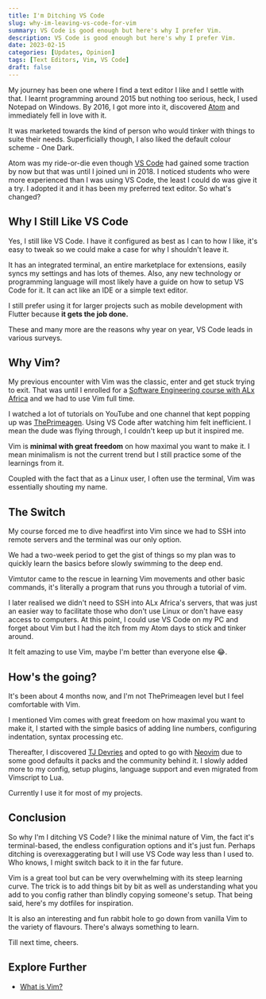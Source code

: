 ```yaml
---
title: I'm Ditching VS Code
slug: why-im-leaving-vs-code-for-vim
summary: VS Code is good enough but here's why I prefer Vim.
description: VS Code is good enough but here's why I prefer Vim.
date: 2023-02-15
categories: [Updates, Opinion]
tags: [Text Editors, Vim, VS Code]
draft: false 
---
```


My journey has been one where I find a text editor I like and I settle with that. I learnt programming around 2015 but nothing too serious, heck, I used Notepad on Windows. By 2016, I got more into it, discovered [Atom](https://en.wikipedia.org/wiki/Atom_(text_editor)) and immediately fell in love with it.

It was marketed towards the kind of person who would tinker with things to suite their needs. Superficially though, I also liked the default colour scheme - One Dark.

Atom was my ride-or-die even though [VS Code](https://code.visualstudio.com/) had gained some traction by now but that was until I joined uni in 2018. I noticed students who were more experienced than I was using VS Code, the least I could do was give it a try. I adopted it and it has been my preferred text editor. So what's changed?

## Why I Still Like VS Code

Yes, I still like VS Code. I have it configured as best as I can to how I like, it's easy to tweak so we could make a case for why I shouldn't leave it.

It has an integrated terminal, an entire marketplace for extensions, easily syncs my settings and has lots of themes. Also, any new technology or programming language will most likely have a guide on how to setup VS Code for it. It can act like an IDE or a simple text editor.

I still prefer using it for larger projects such as mobile development with Flutter because **it gets the job done.**

These and many more are the reasons why year on year, VS Code leads in various surveys.

## Why Vim?

My previous encounter with Vim was the classic, enter and get stuck trying to exit. That was until I enrolled for a [Software Engineering course with ALx Africa](https://www.alxafrica.com/programme_post/full-stack-software-engineer/) and we had to use Vim full time.

I watched a lot of tutorials on YouTube and one channel that kept popping up was [ThePrimeagen](https://www.youtube.com/c/theprimeagen). Using VS Code after watching him felt inefficient. I mean the dude was  flying through, I couldn't keep up but it inspired me. 

Vim is **minimal with great freedom** on how maximal you want to make it. I mean minimalism is not the current trend but I still practice some of the learnings from it. 

Coupled with the fact that as a Linux user, I often use the terminal, Vim was essentially shouting my name.

## The Switch 

My course forced me to dive headfirst into Vim since we had to SSH into remote servers and the terminal was our only option.

We had a two-week period to get the gist of things so my plan was to quickly learn the basics before slowly swimming to the deep end. 

Vimtutor came to the rescue in learning Vim movements and other basic commands, it's literally a program that runs you through a tutorial of vim.

I later realised we didn't need to SSH into ALx Africa's servers, that was just an easier way to facilitate those who don't use Linux or don't have easy access to computers. At this point, I could use VS Code on my PC and forget about Vim but I had the itch from my Atom days to stick and tinker around. 

It felt amazing to use Vim, maybe I'm better than everyone else 😂.

## How's the going?

It's been about 4 months now, and I'm not ThePrimeagen level but I feel comfortable with Vim.

I mentioned Vim comes with great freedom on how maximal you want to make it, I started with the simple basics of adding line numbers, configuring indentation, syntax processing etc.

Thereafter, I discovered [TJ Devries](https://www.youtube.com/c/TJDeVries) and opted to go with [Neovim](https://neovim.io/) due to some good defaults it packs and the community behind it. I slowly added more to my config, setup plugins, language support and even migrated from Vimscript to Lua.

Currently I use it for most of my projects.

## Conclusion

So why I'm I ditching VS Code? I like the minimal nature of Vim, the fact it's terminal-based, the endless configuration options and it's just fun. Perhaps ditching is overexaggerating but I will use VS Code way less than I used to. Who knows, I might switch back to it in the far future.

Vim is a great tool but can be very overwhelming with its steep learning curve. The trick is to add things bit by bit as well as understanding what you add to you config rather than blindly copying someone's setup. That being said, here's my dotfiles for inspiration.

It is also an interesting and fun rabbit hole to go down from vanilla Vim to the variety of flavours. There's always something to learn.

Till next time, cheers.

## Explore Further 

- [What is Vim?](https://opensource.com/resources/what-vim)
